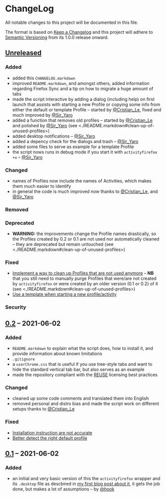 <!--
SPDX-License-Identifier: CC0-1.0
SPDX-FileCopyrightText: © 2022 Matija Šuklje <matija@suklje.name>
-->

# ChangeLog

All notable changes to this project will be documented in this file.

The format is based on [Keep a Changelog](https://keepachangelog.com/en/1.0.0/) and this project will adhere to [Semantic Versioning](https://semver.org/spec/v2.0.0.html) from its 1.0.0 release onward.


## [Unreleased][]

<!--
### Added
### Changed
### Removed
### Deprecated
### Fixed
### Security
-->

<!-- ## [0.3][] – 2022-10-01 -->
### Added
- added this `CHANGELOG.markdown`
- improved `README.markdown`, and amongst others, added information regarding Firefox Sync and a tip on how to migrate a huge amount of tabs
- made the script interactive by adding a dialog (including help) on first launch that assists with starting a new Profile or copying some info from either the default or template Profile – started by [@Cristian_Le][], fixed and much improved by [@Sir_Yaro][]
- added a function that removes old profiles – started by [@Cristian_Le][] and polished by [@Sir_Yaro][] (see <./README.markdown#clean-up-of-unused-profiles>)
- added desktop notifications – [@Sir_Yaro][]
- added a depency check for the dialogs and trash – [@Sir_Yaro][]
- added some files to serve as example for a template Profile
- the script nows runs in debug mode if you start it with `activityfirefox +x` – [@Sir_Yaro][]
### Changed
- names of Profiles now include the names of Activities, which makes them much easier to identify
- in general the code is much improved now thanks to [@Cristian_Le][], and [@Sir_Yaro][]
### Removed
### Deprecated
- **WARNING:** the improvements change the Profile names drastically, so the Profiles created by 0.2 or 0.1 are not used nor automatically cleaned – they are deprecated but remain untouched (see <./README.markdown#clean-up-of-unused-profiles>)
### Fixed
- [Implement a way to clean up Profiles that are not used anymore](https://gitlab.com/hook/activity-aware-firefox/-/issues/3) – **NB** that you still need to manually purge Profiles that were/are not created by `activityfirefox` or were created by an older version (0.1 or 0.2) of it (see <./README.markdown#clean-up-of-unused-profiles>)
- [Use a template when starting a new profile/activity](https://gitlab.com/hook/activity-aware-firefox/-/issues/6)
### Security


## [0.2][] – 2021-06-02
### Added
- `README.markdown` to explain what the script does, how to install it, and provide information about known limitations
- `.gitignore`
- a `userChrome.css` that is useful if you use tree-style tabs and want to hide the standard vertical tab bar, but also serves as an example
- made the repository compliant with the [REUSE](https://reuse.software) licensing best practices
### Changed
- cleaned up some code comments and translated them into English
- removed personal and distro bias and made the script work on different setups thanks to [@Cristian_Le][]
### Fixed
- [Installation instruction are not accurate](https://gitlab.com/hook/activity-aware-firefox/-/issues/2)
- [Better detect the right default profile](https://gitlab.com/hook/activity-aware-firefox/-/issues/4)


## [0.1][] – 2021-06-02
### Added
- an initial and very basic version of this the `activityfirefox` wrapper and its `.desktop` file as descbired in [my first blog post about it](https://matija.suklje.name/introducing-activity-aware-firefox), it gets the job done, but makes a lot of assumptions – by [@hook][]


[Unreleased]: https://gitlab.com/hook/activity-aware-firefox/-/compare/0.3...HEAD
[0.3]: https://gitlab.com/hook/activity-aware-firefox/-/compare/0.2...0.3
[0.2]: https://gitlab.com/hook/activity-aware-firefox/-/compare/0.1...0.2
[0.1]: https://gitlab.com/hook/activity-aware-firefox/-/tree/0.1

[@Sir_Yaro]: https://gitlab.com/Sir_Yaro
[@Cristian_Le]: https://gitlab.com/LecrisUT
[@hook]: https://gitlab.com/hook
